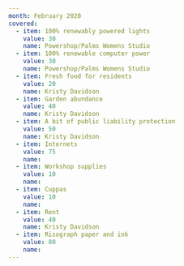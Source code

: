 ```yaml
---
month: February 2020
covered:
  - item: 100% renewably powered lights
    value: 30
    name: Powershop/Palms Womens Studio
  - item: 100% renewable computer power
    value: 30
    name: Powershop/Palms Womens Studio
  - item: Fresh food for residents
    value: 20
    name: Kristy Davidson
  - item: Garden abundance
    value: 40
    name: Kristy Davidson
  - item: A bit of public liability protection
    value: 50
    name: Kristy Davidson
  - item: Internets
    value: 75
    name: 
  - item: Workshop supplies
    value: 10
    name: 
  - item: Cuppas
    value: 10
    name: 
  - item: Rent
    value: 40
    name: Kristy Davidson
  - item: Risograph paper and ink
    value: 80
    name: 
---
```

